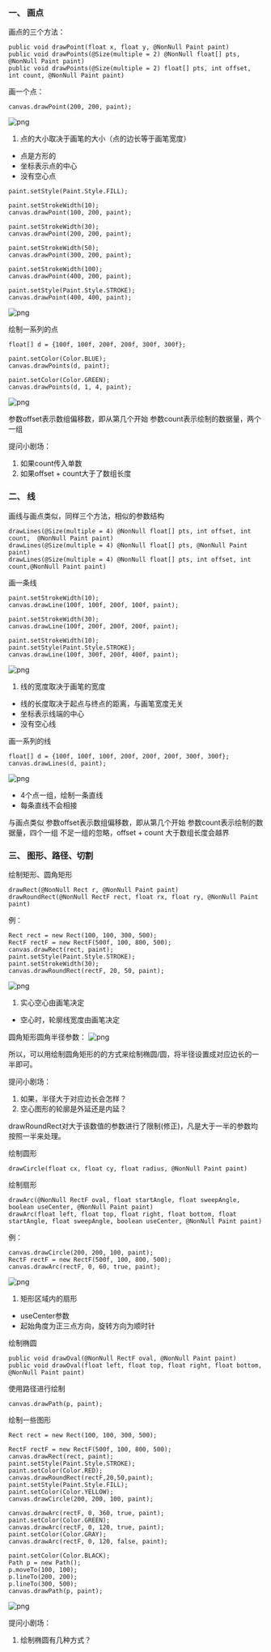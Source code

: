 ### 一、 画点

画点的三个方法：
```
public void drawPoint(float x, float y, @NonNull Paint paint)  
public void drawPoints(@Size(multiple = 2) @NonNull float[] pts, @NonNull Paint paint) 
public void drawPoints(@Size(multiple = 2) float[] pts, int offset, int count, @NonNull Paint paint)  
```

画一个点：
```
canvas.drawPoint(200, 200, paint);
```
![png](单点.png)

1. 点的大小取决于画笔的大小（点的边长等于画笔宽度）
* 点是方形的
* 坐标表示点的中心
* 没有空心点
```
paint.setStyle(Paint.Style.FILL);

paint.setStrokeWidth(10);
canvas.drawPoint(100, 200, paint);

paint.setStrokeWidth(30);
canvas.drawPoint(200, 200, paint);

paint.setStrokeWidth(50);
canvas.drawPoint(300, 200, paint);

paint.setStrokeWidth(100);
canvas.drawPoint(400, 200, paint);

paint.setStyle(Paint.Style.STROKE);
canvas.drawPoint(400, 400, paint);
```
![png](点_逐渐变大.png)

绘制一系列的点
```
float[] d = {100f, 100f, 200f, 200f, 300f, 300f};
        
paint.setColor(Color.BLUE);
canvas.drawPoints(d, paint);

paint.setColor(Color.GREEN);
canvas.drawPoints(d, 1, 4, paint);
```
![png](一系列的点.png)

参数offset表示数组偏移数，即从第几个开始
参数count表示绘制的数据量，两个一组

提问小剧场：
1. 如果count传入单数
2. 如果offset + count大于了数组长度

### 二、 线
画线与画点类似，同样三个方法，相似的参数结构
```
drawLines(@Size(multiple = 4) @NonNull float[] pts, int offset, int count,  @NonNull Paint paint)  
drawLines(@Size(multiple = 4) @NonNull float[] pts, @NonNull Paint paint)  
drawLines(@Size(multiple = 4) @NonNull float[] pts, int offset, int count,@NonNull Paint paint) 
```

画一条线
```
paint.setStrokeWidth(10);
canvas.drawLine(100f, 100f, 200f, 100f, paint);

paint.setStrokeWidth(30);
canvas.drawLine(100f, 200f, 200f, 200f, paint);

paint.setStrokeWidth(10);
paint.setStyle(Paint.Style.STROKE);
canvas.drawLine(100f, 300f, 200f, 400f, paint);
```
![png](单线.png)

1. 线的宽度取决于画笔的宽度
* 线的长度取决于起点与终点的距离，与画笔宽度无关
* 坐标表示线端的中心
* 没有空心线

画一系列的线
```
float[] d = {100f, 100f, 100f, 200f, 200f, 200f, 300f, 300f};
canvas.drawLines(d, paint);
```
![png](一系列的线.png)

* 4个点一组，绘制一条直线
* 每条直线不会相接

与画点类似
参数offset表示数组偏移数，即从第几个开始
参数count表示绘制的数据量，四个一组
不足一组的忽略，offset + count 大于数组长度会越界

### 三、 图形、路径、切割

绘制矩形、圆角矩形
```
drawRect(@NonNull Rect r, @NonNull Paint paint)  
drawRoundRect(@NonNull RectF rect, float rx, float ry, @NonNull Paint paint)  
```
例：
```
Rect rect = new Rect(100, 100, 300, 500);
RectF rectF = new RectF(500f, 100, 800, 500);
canvas.drawRect(rect, paint);
paint.setStyle(Paint.Style.STROKE);
paint.setStrokeWidth(30);
canvas.drawRoundRect(rectF, 20, 50, paint);
```
![png](./两个矩形.png)

1. 实心空心由画笔决定
* 空心时，轮廓线宽度由画笔决定

圆角矩形圆角半径参数：
![png](圆角矩形圆角半径参数.png)

所以，可以用绘制圆角矩形的的方式来绘制椭圆/圆，将半径设置成对应边长的一半即可。

提问小剧场：
1. 如果，半径大于对应边长会怎样？
2. 空心图形的轮廓是外延还是内延？


drawRoundRect对大于该数值的参数进行了限制(修正)，凡是大于一半的参数均按照一半来处理。

绘制圆形
```
drawCircle(float cx, float cy, float radius, @NonNull Paint paint)
```
绘制扇形
```
drawArc(@NonNull RectF oval, float startAngle, float sweepAngle, boolean useCenter, @NonNull Paint paint)  
drawArc(float left, float top, float right, float bottom, float startAngle, float sweepAngle, boolean useCenter, @NonNull Paint paint) 
```

例：
```
canvas.drawCircle(200, 200, 100, paint);
RectF rectF = new RectF(500f, 100, 800, 500);
canvas.drawArc(rectF, 0, 60, true, paint);
```
![png](圆形与扇形.png)

1. 矩形区域内的扇形
* useCenter参数
* 起始角度为正三点方向，旋转方向为顺时针


绘制椭圆
```
public void drawOval(@NonNull RectF oval, @NonNull Paint paint)
public void drawOval(float left, float top, float right, float bottom, @NonNull Paint paint)
```

使用路径进行绘制
```
canvas.drawPath(p, paint);
```

绘制一些图形
```
Rect rect = new Rect(100, 100, 300, 500);

RectF rectF = new RectF(500f, 100, 800, 500);
canvas.drawRect(rect, paint);
paint.setStyle(Paint.Style.STROKE);
paint.setColor(Color.RED);
canvas.drawRoundRect(rectF,20,50,paint);
paint.setStyle(Paint.Style.FILL);
paint.setColor(Color.YELLOW);
canvas.drawCircle(200, 200, 100, paint);

canvas.drawArc(rectF, 0, 360, true, paint);
paint.setColor(Color.GREEN);
canvas.drawArc(rectF, 0, 120, true, paint);
paint.setColor(Color.GRAY);
canvas.drawArc(rectF, 0, 120, false, paint);

paint.setColor(Color.BLACK);
Path p = new Path();
p.moveTo(100, 100);
p.lineTo(200, 200);
p.lineTo(300, 500);
canvas.drawPath(p, paint);
```
![png](矩形.png)

提问小剧场：
1. 绘制椭圆有几种方式？



